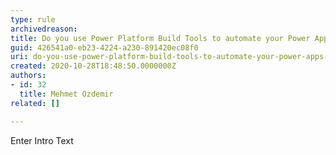 ```yaml
---
type: rule
archivedreason: 
title: Do you use Power Platform Build Tools to automate your Power Apps deployments?
guid: 426541a0-eb23-4224-a230-891420ec08f0
uri: do-you-use-power-platform-build-tools-to-automate-your-power-apps-deployments
created: 2020-10-28T18:48:50.0000000Z
authors:
- id: 32
  title: Mehmet Ozdemir
related: []

---
```



Enter Intro Text
<br><excerpt class='endintro'></excerpt><br>



